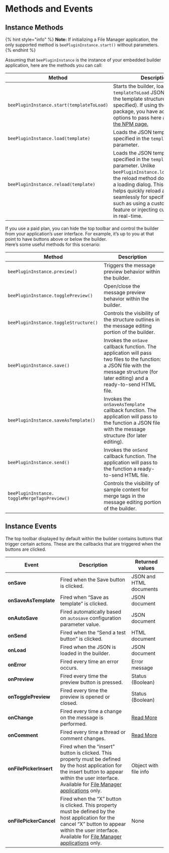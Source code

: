 # Methods and Events

## Instance Methods <a href="#instance-methods" id="instance-methods"></a>

{% hint style="info" %}
**Note:** If initializing a File Manager application, the only supported method is `beePluginInstance.start()` without parameters.
{% endhint %}

Assuming that `beePluginInstance` is the instance of your embedded builder application, here are the methods you can call:

| Method                                    | Description                                                                                                                                                                                                                                                                                                                             |
| ----------------------------------------- | --------------------------------------------------------------------------------------------------------------------------------------------------------------------------------------------------------------------------------------------------------------------------------------------------------------------------------------- |
| `beePluginInstance.start(templateToLoad)` | Starts the builder, loading the `templateToLoad` JSON string with the template structure (if specified). If using the NPM package, you have additional options to pass here as defined on [the NPM page.](https://www.npmjs.com/package/@mailupinc/bee-plugin)                                                                          |
| `beePluginInstance.load(template)`        | Loads the JSON template string specified in the `template` parameter.                                                                                                                                                                                                                                                                   |
| `beePluginInstance.reload(template)`      | Loads the JSON template string specified in the `template` parameter. Unlike `beePluginInstance.load(template)`, the reload method does not trigger a loading dialog. This method helps quickly reload a template seamlessly for specific use cases, such as using a custom undo/redo feature or injecting custom content in real-time. |

If you use a paid plan, you can hide the top toolbar and control the builder from your application’s user interface. For example, it’s up to you at that point to have buttons above or below the builder.\
Here’s some useful methods for this scenario:

| Method                                        | Description                                                                                                                                                                            |
| --------------------------------------------- | -------------------------------------------------------------------------------------------------------------------------------------------------------------------------------------- |
| `beePluginInstance.preview()`                 | Triggers the message preview behavior within the builder.                                                                                                                              |
| `beePluginInstance.togglePreview()`           | Open/close the message preview behavior within the builder.                                                                                                                            |
| `beePluginInstance.toggleStructure()`         | Controls the visibility of the structure outlines in the message editing portion of the builder.                                                                                       |
| `beePluginInstance.save()`                    | Invokes the `onSave` callback function. The application will pass two files to the function: a JSON file with the message structure (for later editing) and a ready-to-send HTML file. |
| `beePluginInstance.saveAsTemplate()`          | Invokes the `onSaveAsTemplate` callback function. The application will pass to the function a JSON file with the message structure (for later editing).                                |
| `beePluginInstance.send()`                    | Invokes the `onSend` callback function. The application will pass to the function a ready-to-send HTML file.                                                                           |
| `beePluginInstance. toggleMergeTagsPreview()` | Controls the visibility of sample content for merge tags in the message editing portion of the builder.                                                                                |

## Instance Events <a href="#instance-events" id="instance-events"></a>

The top toolbar displayed by default within the builder contains buttons that trigger certain actions. These are the callbacks that are triggered when the buttons are clicked.

| Event                  | Description                                                                                                                                                                                                                                                                                          | Returned values                                                |
| ---------------------- | ---------------------------------------------------------------------------------------------------------------------------------------------------------------------------------------------------------------------------------------------------------------------------------------------------- | -------------------------------------------------------------- |
| **onSave**             | Fired when the Save button is clicked.                                                                                                                                                                                                                                                               | JSON and HTML documents                                        |
| **onSaveAsTemplate**   | Fired when “Save as template” is clicked.                                                                                                                                                                                                                                                            | JSON document                                                  |
| **onAutoSave**         | Fired automatically based on `autosave` configuration parameter value.                                                                                                                                                                                                                               | JSON document                                                  |
| **onSend**             | Fired when the “Send a test button” is clicked.                                                                                                                                                                                                                                                      | HTML document                                                  |
| **onLoad**             | Fired when the JSON is loaded in the builder.                                                                                                                                                                                                                                                        | JSON document                                                  |
| **onError**            | Fired every time an error occurs.                                                                                                                                                                                                                                                                    | Error message                                                  |
| **onPreview**          | Fired every time the preview button is pressed.                                                                                                                                                                                                                                                      | Status (Boolean)                                               |
| **onTogglePreview**    | Fired every time the preview is opened or closed.                                                                                                                                                                                                                                                    | Status (Boolean)                                               |
| **onChange**           | Fired every time a change on the message is performed.                                                                                                                                                                                                                                               | [Read More](../../tracking-message-changes.md)                 |
| **onComment**          | Fired every time a thread or comment changes.                                                                                                                                                                                                                                                        | [Read More](../../../configure/advanced-options/commenting.md) |
| **onFilePickerInsert** | Fired when the “insert” button is clicked. This property must be defined by the host application for the insert button to appear within the user interface. Available for [File Manager applications](../../../file-manager/file-manager-application-overview/#configure-insert-and-x-buttons) only. | Object with file info                                          |
| **onFilePickerCancel** | Fired when the “X” button is clicked. This property must be defined by the host application for the cancel “X” button to appear within the user interface. Available for [File Manager applications](../../../file-manager/file-manager-application-overview/#configure-insert-and-x-buttons) only.  | None                                                           |
